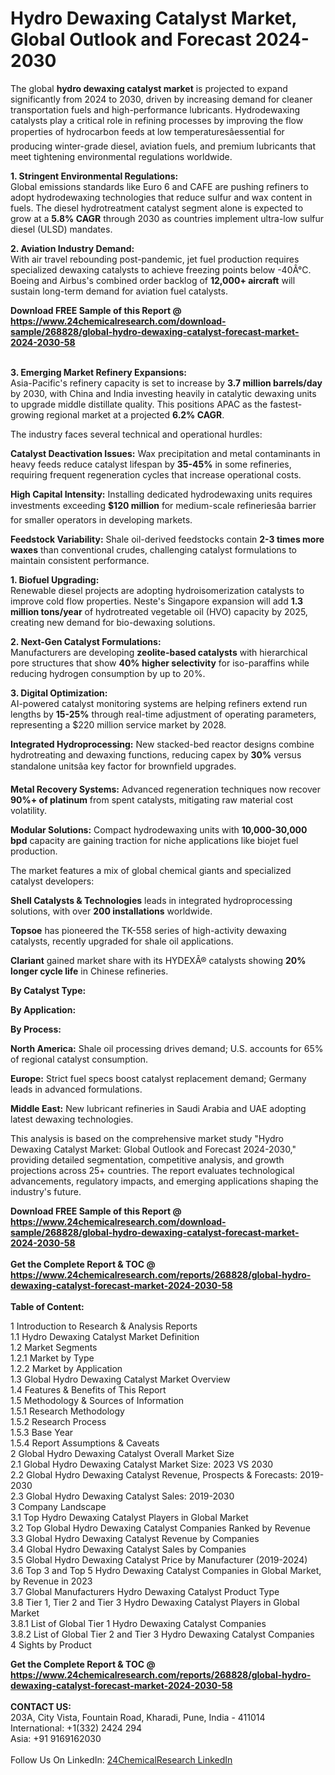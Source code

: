<h1>Hydro Dewaxing Catalyst Market, Global Outlook and Forecast 2024-2030</h1><p>The global <strong>hydro dewaxing catalyst market</strong> is projected to expand significantly from 2024 to 2030, driven by increasing demand for cleaner transportation fuels and high-performance lubricants. Hydrodewaxing catalysts play a critical role in refining processes by improving the flow properties of hydrocarbon feeds at low temperaturesâessential for producing winter-grade diesel, aviation fuels, and premium lubricants that meet tightening environmental regulations worldwide.</p><p><strong>1. Stringent Environmental Regulations:</strong><br>
Global emissions standards like Euro 6 and CAFE are pushing refiners to adopt hydrodewaxing technologies that reduce sulfur and wax content in fuels. The diesel hydrotreatment catalyst segment alone is expected to grow at a <strong>5.8% CAGR</strong> through 2030 as countries implement ultra-low sulfur diesel (ULSD) mandates.</p><p><strong>2. Aviation Industry Demand:</strong><br>
With air travel rebounding post-pandemic, jet fuel production requires specialized dewaxing catalysts to achieve freezing points below -40Â°C. Boeing and Airbus's combined order backlog of <strong>12,000+ aircraft</strong> will sustain long-term demand for aviation fuel catalysts.</p><div><b>Download FREE Sample of this Report @ 
            <a href="https://www.24chemicalresearch.com/download-sample/268828/global-hydro-dewaxing-catalyst-forecast-market-2024-2030-58">
            https://www.24chemicalresearch.com/download-sample/268828/global-hydro-dewaxing-catalyst-forecast-market-2024-2030-58</a></b></div><br><p><strong>3. Emerging Market Refinery Expansions:</strong><br>
Asia-Pacific's refinery capacity is set to increase by <strong>3.7 million barrels/day</strong> by 2030, with China and India investing heavily in catalytic dewaxing units to upgrade middle distillate quality. This positions APAC as the fastest-growing regional market at a projected <strong>6.2% CAGR</strong>.</p><p>The industry faces several technical and operational hurdles:</p><p><strong>Catalyst Deactivation Issues:</strong> Wax precipitation and metal contaminants in heavy feeds reduce catalyst lifespan by <strong>35-45%</strong> in some refineries, requiring frequent regeneration cycles that increase operational costs.</p><p><strong>High Capital Intensity:</strong> Installing dedicated hydrodewaxing units requires investments exceeding <strong>$120 million</strong> for medium-scale refineriesâa barrier for smaller operators in developing markets.</p><p><strong>Feedstock Variability:</strong> Shale oil-derived feedstocks contain <strong>2-3 times more waxes</strong> than conventional crudes, challenging catalyst formulations to maintain consistent performance.</p><p><strong>1. Biofuel Upgrading:</strong><br>
Renewable diesel projects are adopting hydroisomerization catalysts to improve cold flow properties. Neste's Singapore expansion will add <strong>1.3 million tons/year</strong> of hydrotreated vegetable oil (HVO) capacity by 2025, creating new demand for bio-dewaxing solutions.</p><p><strong>2. Next-Gen Catalyst Formulations:</strong><br>
Manufacturers are developing <strong>zeolite-based catalysts</strong> with hierarchical pore structures that show <strong>40% higher selectivity</strong> for iso-paraffins while reducing hydrogen consumption by up to 20%.</p><p><strong>3. Digital Optimization:</strong><br>
AI-powered catalyst monitoring systems are helping refiners extend run lengths by <strong>15-25%</strong> through real-time adjustment of operating parameters, representing a $220 million service market by 2028.</p><p><strong>Integrated Hydroprocessing:</strong> New stacked-bed reactor designs combine hydrotreating and dewaxing functions, reducing capex by <strong>30%</strong> versus standalone unitsâa key factor for brownfield upgrades.</p><p><strong>Metal Recovery Systems:</strong> Advanced regeneration techniques now recover <strong>90%+ of platinum</strong> from spent catalysts, mitigating raw material cost volatility.</p><p><strong>Modular Solutions:</strong> Compact hydrodewaxing units with <strong>10,000-30,000 bpd</strong> capacity are gaining traction for niche applications like biojet fuel production.</p><p>The market features a mix of global chemical giants and specialized catalyst developers:</p><p><strong>Shell Catalysts &amp; Technologies</strong> leads in integrated hydroprocessing solutions, with over <strong>200 installations</strong> worldwide.</p><p><strong>Topsoe</strong> has pioneered the TK-558 series of high-activity dewaxing catalysts, recently upgraded for shale oil applications.</p><p><strong>Clariant</strong> gained market share with its HYDEXÂ® catalysts showing <strong>20% longer cycle life</strong> in Chinese refineries.</p><p><strong>By Catalyst Type:</strong></p><p><strong>By Application:</strong></p><p><strong>By Process:</strong></p><p><strong>North America:</strong> Shale oil processing drives demand; U.S. accounts for 65% of regional catalyst consumption.</p><p><strong>Europe:</strong> Strict fuel specs boost catalyst replacement demand; Germany leads in advanced formulations.</p><p><strong>Middle East:</strong> New lubricant refineries in Saudi Arabia and UAE adopting latest dewaxing technologies.</p><p>This analysis is based on the comprehensive market study "Hydro Dewaxing Catalyst Market: Global Outlook and Forecast 2024-2030," providing detailed segmentation, competitive analysis, and growth projections across 25+ countries. The report evaluates technological advancements, regulatory impacts, and emerging applications shaping the industry's future.</p><div><b>Download FREE Sample of this Report @ 
            <a href="https://www.24chemicalresearch.com/download-sample/268828/global-hydro-dewaxing-catalyst-forecast-market-2024-2030-58">
            https://www.24chemicalresearch.com/download-sample/268828/global-hydro-dewaxing-catalyst-forecast-market-2024-2030-58</a></b></div><br><div><b>Get the Complete Report & TOC @ 
            <a href="https://www.24chemicalresearch.com/reports/268828/global-hydro-dewaxing-catalyst-forecast-market-2024-2030-58">
            https://www.24chemicalresearch.com/reports/268828/global-hydro-dewaxing-catalyst-forecast-market-2024-2030-58</a></b></div><br>
            <b>Table of Content:</b><p>1 Introduction to Research & Analysis Reports<br />
    1.1 Hydro Dewaxing Catalyst Market Definition<br />
    1.2 Market Segments<br />
        1.2.1 Market by Type<br />
        1.2.2 Market by Application<br />
    1.3 Global Hydro Dewaxing Catalyst Market Overview<br />
    1.4 Features & Benefits of This Report<br />
    1.5 Methodology & Sources of Information<br />
        1.5.1 Research Methodology<br />
        1.5.2 Research Process<br />
        1.5.3 Base Year<br />
        1.5.4 Report Assumptions & Caveats<br />
2 Global Hydro Dewaxing Catalyst Overall Market Size<br />
    2.1 Global Hydro Dewaxing Catalyst Market Size: 2023 VS 2030<br />
    2.2 Global Hydro Dewaxing Catalyst Revenue, Prospects & Forecasts: 2019-2030<br />
    2.3 Global Hydro Dewaxing Catalyst Sales: 2019-2030<br />
3 Company Landscape<br />
    3.1 Top Hydro Dewaxing Catalyst Players in Global Market<br />
    3.2 Top Global Hydro Dewaxing Catalyst Companies Ranked by Revenue<br />
    3.3 Global Hydro Dewaxing Catalyst Revenue by Companies<br />
    3.4 Global Hydro Dewaxing Catalyst Sales by Companies<br />
    3.5 Global Hydro Dewaxing Catalyst Price by Manufacturer (2019-2024)<br />
    3.6 Top 3 and Top 5 Hydro Dewaxing Catalyst Companies in Global Market, by Revenue in 2023<br />
    3.7 Global Manufacturers Hydro Dewaxing Catalyst Product Type<br />
    3.8 Tier 1, Tier 2 and Tier 3 Hydro Dewaxing Catalyst Players in Global Market<br />
        3.8.1 List of Global Tier 1 Hydro Dewaxing Catalyst Companies<br />
        3.8.2 List of Global Tier 2 and Tier 3 Hydro Dewaxing Catalyst Companies<br />
4 Sights by Product</p><div><b>Get the Complete Report & TOC @ 
            <a href="https://www.24chemicalresearch.com/reports/268828/global-hydro-dewaxing-catalyst-forecast-market-2024-2030-58">
            https://www.24chemicalresearch.com/reports/268828/global-hydro-dewaxing-catalyst-forecast-market-2024-2030-58</a></b></div><br><b>CONTACT US:</b><br>
            203A, City Vista, Fountain Road, Kharadi, Pune, India - 411014<br>
            International: +1(332) 2424 294<br>
            Asia: +91 9169162030 <br><br>
            Follow Us On LinkedIn: <a href="https://www.linkedin.com/company/24chemicalresearch/">24ChemicalResearch LinkedIn</a>
